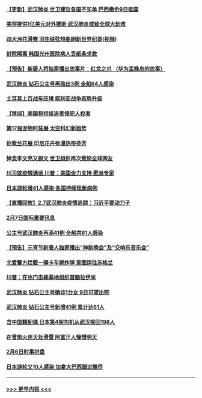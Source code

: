 #### [【更新】武汉肺炎 世卫建议各国不买单 巴西撤侨9日抵国](../pages/prog202/a102770740.md?t=02081444) 
#### [美将提供1亿美元对外援助 武汉肺炎或致全球大劫难](../pages/prog202/a102772361.md?t=02081444) 
#### [四大洲花滑赛 羽生结弦短曲刷新世界纪录(视频)](../pages/prog202/a102772341.md?t=02081444) 
#### [封院隔离 韩国光州医院病人丢纸条求救](../pages/prog202/a102772282.md?t=02081444) 
#### [【预告】新唐人将独家播出故事片：红龙之爪 （华为孟晚舟的故事）](../pages/prog202/a102767728.md?t=02081444) 
#### [武汉肺炎 钻石公主号再验出3例 全船64人感染](../pages/prog202/a102771726.md?t=02081444) 
#### [土耳其上百战车压境 叙利亚战争态势升级](../pages/prog202/a102772132.md?t=02081444) 
#### [【禁闻】美国将持续追责侵犯人权者](../pages/prog202/a102772042.md?t=02081444) 
#### [第17届宠物时装展 太空科幻新趋势](../pages/prog202/a102772033.md?t=02081444) 
#### [伦敦兰花展 印尼花卉弥漫热带芬芳](../pages/prog202/a102772026.md?t=02081444) 
#### [悼念李文亮又删文 世卫组织再次惹怒全球网友](../pages/prog202/a102771968.md?t=02081444) 
#### [川习就疫情通话 川普：美国全力支持 愿派专家](../pages/prog202/a102771930.md?t=02081444) 
#### [日本游轮增41人感染 各国持续现新病例](../pages/prog202/a102771912.md?t=02081444) 
#### [【直播回放】2.7武汉肺炎疫情追踪：习近平要动刀子](../pages/prog202/a102771649.md?t=02081444) 
#### [2月7日国际重要讯息](../pages/prog202/a102771747.md?t=02081444) 
#### [公主号武汉肺炎再添41例 全船共61人感染](../pages/prog202/a102771703.md?t=02081444) 
#### [【预告】元宵节新唐人独家播出“神韵晚会”及“交响乐音乐会”](../pages/prog202/a102767674.md?t=02081444) 
#### [北爱警方拦截一辆卡车绑炸弹 意图运往苏格兰](../pages/prog202/a102771609.md?t=02081444) 
#### [川普：在也门击毙基地组织首脑拉伊米](../pages/prog202/a102771528.md?t=02081444) 
#### [武汉肺炎 钻石公主号确诊1台女 9日可望出院](../pages/prog202/a102771518.md?t=02081444) 
#### [武汉肺炎 钻石公主号新增41例 累计达61人](../pages/prog202/a102771486.md?t=02081444) 
#### [含中国籍配偶 日本第4架包机从武汉接回198人](../pages/prog202/a102771472.md?t=02081444) 
#### [在曾炮火连天处滑雪 阿富汗人憧憬明天](../pages/prog202/a102771290.md?t=02081444) 
#### [2月6日时事拼盘](../pages/prog202/a102771225.md?t=02081444) 
#### [日本游轮又10人感染 加拿大巴西跟进撤侨](../pages/prog202/a102771084.md?t=02081444) 

----
#### [ >>> 更早内容 <<< ](../indexes/prog202-earlier.md)
